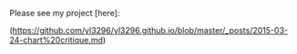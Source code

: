Please see my project [here]: 

(https://github.com/yl3296/yl3296.github.io/blob/master/_posts/2015-03-24-chart%20critique.md)
